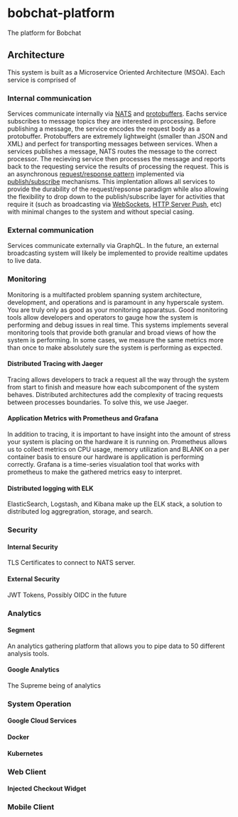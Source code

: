 # bobchat-platform
The platform for Bobchat

## Architecture

This system is built as a Microservice Oriented Architecture (MSOA). Each service is comprised of 

### Internal communication
Services communicate internally via [NATS](https://nats.io/) and [protobuffers](https://developers.google.com/protocol-buffers/). Eachs service subscribes to message topics they are interested in processing. Before publishing a message, the service encodes the request body as a protobuffer. Protobuffers are extremely lightweight (smaller than JSON and XML) and perfect for transporting messages between services. When a services publishes a message, NATS routes the message to the correct processor. The recieving service then processes the message and reports back to the requesting service the results of processing the request. This is an asynchronous [request/response pattern](https://en.wikipedia.org/wiki/Request%E2%80%93response) implemented via [publish/subscribe](https://en.wikipedia.org/wiki/Publish%E2%80%93subscribe_pattern) mechanisms. This implentation allows all services to provide the durability of the request/repsonse paradigm while also allowing the flexibility to drop down to the publish/subscribe layer for activities that require it (such as broadcasting via [WebSockets](https://developer.mozilla.org/en-US/docs/Web/API/WebSockets_API), [HTTP Server Push](https://en.wikipedia.org/wiki/HTTP/2_Server_Push), etc) with minimal changes to the system and without special casing.

### External communication
Services communicate externally via GraphQL. In the future, an external broadcasting system will likely be implemented to provide realtime updates to live data.

### Monitoring
Monitoring is a multifacted problem spanning system architecture, development, and operations and is paramount in any hyperscale system. You are truly only as good as your monitoring apparatsus. Good monitoring tools allow developers and operators to gauge how the system is performing and debug issues in real time.  This systems implements several monitoring tools that provide both granular and broad views of how the system is performing. In some cases, we measure the same metrics more than once to make absolutely sure the system is performing as expected.

#### Distributed Tracing with Jaeger
Tracing allows developers to track a request all the way through the system from start to finish and measure how each subcomponent of the system behaves. Distributed architectures add the complexity of tracing requests between processes boundaries. To solve this, we use Jaeger. 

#### Application Metrics with Prometheus and Grafana
In addition to tracing, it is important to have insight into the amount of stress your system is placing on the hardware it is running on. Prometheus allows us to collect metrics on CPU usage, memory utilization and BLANK on a per container basis to ensure our hardware is application is performing correctly. Grafana is a time-series visualation tool that works with prometheus to make the gathered metrics easy to interpret. 

#### Distributed logging with ELK
ElasticSearch, Logstash, and Kibana make up the ELK stack, a solution to distributed log aggregration, storage, and search.


### Security

#### Internal Security
TLS Certificates to connect to NATS server.
#### External Security
JWT Tokens, Possibly OIDC in the future

### Analytics

#### Segment
An analytics gathering platform that allows you to pipe data to 50 different analysis tools. 

#### Google Analytics
The Supreme being of analytics

### System Operation

#### Google Cloud Services
#### Docker
#### Kubernetes

### Web Client
#### Injected Checkout Widget
### Mobile Client
